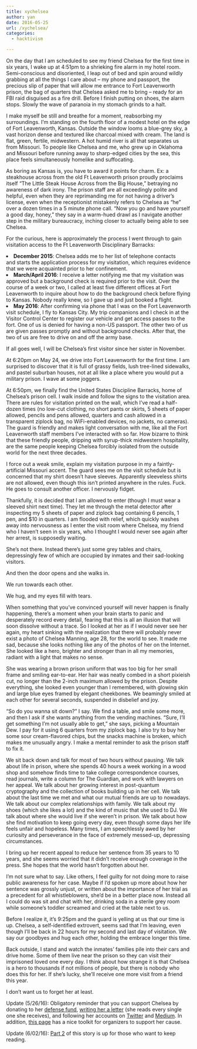 ```yaml
---
title: xychelsea
author: yan
date: 2016-05-25
url: /xychelsea/
categories:
  - hacktivism

---
```

<p class="p1">
  On the day that I am scheduled to see my friend Chelsea for the first time in six years, I wake up at 4:51pm to a shrieking fire alarm in my hotel room. Semi-conscious and disoriented, I leap out of bed and spin around wildly grabbing at all the things I care about &#8211; my phone and passport, the precious slip of paper that will allow me entrance to Fort Leavenworth prison, the bag of quarters that Chelsea asked me to bring &#8211; ready for an FBI raid disguised as a fire drill. Before I finish putting on shoes, the alarm stops. Slowly the wave of paranoia in my stomach grinds to a halt.
</p>

<p class="p1">
  I make myself be still and breathe for a moment, reabsorbing my surroundings. I’m standing on the fourth floor of a modest hotel on the edge of Fort Leavenworth, Kansas. Outside the window looms a blue-grey sky, a vast horizon dense and textured like charcoal mixed with cream. The land is flat, green, fertile, midwestern. A hot humid river is all that separates us from Missouri. To people like Chelsea and me, who grew up in Oklahoma and Missouri before running away to sharp-edged cities by the sea, this place feels simultaneously homelike and suffocating.
</p>

<p class="p1">
  As boring as Kansas is, you have to award it points for charm. Ex: a steakhouse across from the old Ft Leavenworth prison proudly proclaims itself “The Little Steak House Across from the Big House,” betraying no awareness of dark irony. The prison staff are all exceedingly polite and helpful, even when they are reprimanding me for not having a driver’s license, even when the receptionist mistakenly refers to Chelsea as “he” over a dozen times in a 5 minute phone call. “Now you go and have yourself a good day, honey,” they say in a warm-hued drawl as I navigate another step in the military bureaucracy, inching closer to actually being able to see Chelsea.
</p>

<p class="p1">
  For the curious, here is approximately the process I went through to gain visitation access to the Ft Leavenworth Disciplinary Barracks:
</p>

<li class="p1">
  <strong>December 2015</strong>: Chelsea adds me to her list of telephone contacts and starts the application process for my visitation, which requires evidence that we were acquainted prior to her confinement.
</li>
<li class="p1">
  <strong>March/April 2016</strong>: I receive a letter notifying me that my visitation was approved but a background check is required prior to the visit. Over the course of a week or two, I called at least five different offices at Fort Leavenworth to inquire about how to do the background check before flying to Kansas. Nobody really knew, so I gave up and just booked a flight.
</li>
<li class="p1">
  <strong>May 2016</strong>: After confirming via phone that I was on the Fort Leavenworth visit schedule, I fly to Kansas City. My trip companions and I check in at the Visitor Control Center to register our vehicle and get access passes to the fort. One of us is denied for having a non-US passport. The other two of us are given passes promptly and without background checks. After that, the two of us are free to drive on and off the army base.
</li>

<p class="p1">
  If all goes well, I will be Chelsea’s first visitor since her sister in November.
</p>

<p class="p1">
  At 6:20pm on May 24, we drive into Fort Leavenworth for the first time. I am surprised to discover that it is full of grassy fields, lush tree-lined sidewalks, and pastel suburban houses, not at all like a place where you would put a military prison. I wave at some joggers.
</p>

<p class="p1">
  At 6:50pm, we finally find the United States Discipline Barracks, home of Chelsea’s prison cell. I walk inside and follow the signs to the visitation area. There are rules for visitation printed on the wall, which I’ve read a half-dozen times (no low-cut clothing, no short pants or skirts, 5 sheets of paper allowed, pencils and pens allowed, quarters and cash allowed in a transparent ziplock bag, no WiFi-enabled devices, no jackets, no cameras). The guard is friendly and makes light conversation with me, like all the Fort Leavenworth staff members I’ve interacted with so far. How bizarre to think that these friendly people, dripping with syrup-thick midwestern hospitality, are the same people keeping Chelsea forcibly isolated from the outside world for the next three decades.
</p>

<p class="p1">
  I force out a weak smile, explain my visitation purpose in my a faintly-artificial Missouri accent. The guard sees me on the visit schedule but is concerned that my shirt doesn’t have sleeves. Apparently sleeveless shirts are not allowed, even though this isn’t printed anywhere in the rules. Fuck. He goes to consult another officer. I nervously fidget.
</p>

<p class="p1">
  Thankfully, it is decided that I am allowed to enter (though I must wear a sleeved shirt next time). They let me through the metal detector after inspecting my 5 sheets of paper and ziplock bag containing 6 pencils, 1 pen, and $10 in quarters. I am flooded with relief, which quickly washes away into nervousness as I enter the visit room where Chelsea, my friend who I haven’t seen in six years, who I thought I would never see again after her arrest, is supposedly waiting.
</p>

<p class="p1">
  She’s not there. Instead there’s just some grey tables and chairs, depressingly few of which are occupied by inmates and their sad-looking visitors.
</p>

<p class="p1">
  And then the door opens and she walks in.
</p>

<p class="p1">
  We run towards each other.
</p>

<p class="p1">
  We hug, and my eyes fill with tears.
</p>

<p class="p1">
  When something that you’ve convinced yourself will never happen is finally happening, there’s a moment when your brain starts to panic and desperately record every detail, fearing that this is all an illusion that will soon dissolve without a trace. So I looked at her as if I would never see her again, my heart sinking with the realization that there will probably never exist a photo of Chelsea Manning, age 28, for the world to see. It made me sad, because she looks nothing like any of the photos of her on the Internet. She looked like a hero, brighter and stronger than in all my memories, radiant with a light that makes no sense.
</p>

<p class="p1">
  She was wearing a brown prison uniform that was too big for her small frame and smiling ear-to-ear. Her hair was neatly combed in a short pixieish cut, no longer than the 2-inch maximum allowed by the prison. Despite everything, she looked even younger than I remembered, with glowing skin and large blue eyes framed by elegant cheekbones. We beamingly smiled at each other for several seconds, suspended in disbelief and joy.
</p>

<p class="p1">
  “So do you wanna sit down?” I say. We find a table, and smile some more, and then I ask if she wants anything from the vending machines. “Sure, I’ll get something I’m not usually able to get,” she says, picking a Mountain Dew. I pay for it using 6 quarters from my ziplock bag. I also try to buy her some sour cream-flavored chips, but the snacks machine is broken, which makes me unusually angry. I make a mental reminder to ask the prison staff to fix it.
</p>

<p class="p1">
  We sit back down and talk for most of two hours without pausing. We talk about life in prison, where she spends 40 hours a week working in a wood shop and somehow finds time to take college correspondence courses, read journals, write a column for The Guardian, and work with lawyers on her appeal. We talk about her growing interest in post-quantum cryptography and the collection of books building up in her cell. We talk about the last time we met and what our mutual friends are up to nowadays. We talk about our complex relationships with family. We talk about my shoes (which she likes a lot) and the kind of music that she used to DJ. We talk about where she would live if she weren’t in prison. We talk about how she find motivation to keep going every day, even though some days her life feels unfair and hopeless. Many times, I am speechlessly awed by her curiosity and perseverance in the face of extremely messed-up, depressing circumstances.
</p>

<p class="p1">
  I bring up her recent appeal to reduce her sentence from 35 years to 10 years, and she seems worried that it didn’t receive enough coverage in the press. She hopes that the world hasn’t forgotten about her.
</p>

<p class="p1">
  I’m not sure what to say. Like others, I feel guilty for not doing more to raise public awareness for her case. Maybe if I’d spoken up more about how her sentence was grossly unjust, or written about the importance of her trial as a precedent for all whistleblowers, she’d be in a better place now. Instead all I could do was sit and chat with her, drinking soda in a sterile grey room while someone’s toddler screamed and cried at the table next to us.
</p>

<p class="p1">
  Before I realize it, it&#8217;s 9:25pm and the guard is yelling at us that our time is up. Chelsea, a self-identified extrovert, seems sad that I’m leaving, even though I’ll be back in 22 hours for my second and last day of visitation. We say our goodbyes and hug each other, holding the embrace longer this time.
</p>

<p class="p1">
  Back outside, I stand and watch the inmates’ families pile into their cars and drive home. Some of them live near the prison so they can visit their imprisoned loved one every day. I think about how strange it is that Chelsea is a hero to thousands if not millions of people, but there is nobody who does this for her. If she&#8217;s lucky, she&#8217;ll receive one more visit from a friend this year.
</p>

<p class="p1">
  I don’t want us to forget her at least.
</p>

<p class="p1">
  Update (5/26/16): Obligatory reminder that you can support Chelsea by donating to her <a href="https://freedom.press/chelsea">defense fund</a>, <a href="https://www.chelseamanning.org/learn-more/write-to-chelsea-manning">writing her a letter</a> (she reads every single one she receives), and following her accounts on <a href="https://twitter.com/xychelsea">Twitter</a> and <a href="https://medium.com/@xychelsea">Medium</a>. In addition, <a href="https://www.chelseamanning.org/resources/organizing-kit">this page</a> has a nice toolkit for organizers to support her cause.
</p>

<p class="p1">
  Update (6/02/16): <a href="https://diracdeltas.github.io/blog/xychelsea-part-2">Part 2</a> of this story is up for those who want to keep reading.
</p>
